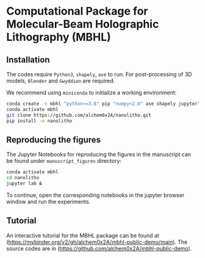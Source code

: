 # Computational Package for Molecular-Beam Holographic Lithography (MBHL)

## Installation
The codes require `Python3`, `shapely`, `ase` to run. For post-processing of 3D models, 
`Blender` and `Gwyddion` are required.

We recommend using `miniconda` to initialize a working environment:
```bash
conda create -n mbhl "python>=3.8" pip "numpy<2.0" ase shapely jupyterlab
conda activate mbhl
git clone https://github.com/alchem0x2A/nanolitho.git
pip install -e nanolitho
```

## Reproducing the figures
The Jupyter Notebooks for reproducing the figures in the manuscript can be found under `manuscript_figures`
directory:

```bash
conda activate mbhl
cd nanolitho
jupyter lab &
```
To continue, open the corresponding notebooks in the jupyter browser window and run the experiments.

## Tutorial
An interactive tutorial for the MBHL package can be found at (https://mybinder.org/v2/gh/alchem0x2A/mbhl-public-demo/main). 
The source codes are in (https://github.com/alchem0x2A/mbhl-public-demo).
